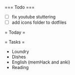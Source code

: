 === Todo ===
- [ ] fix youtube stuttering
- [ ] add icons folder to dotfiles

= Today =


= Tasks = 
- Loundry
- Dishes
- English (memHack and anki)
- Reading

